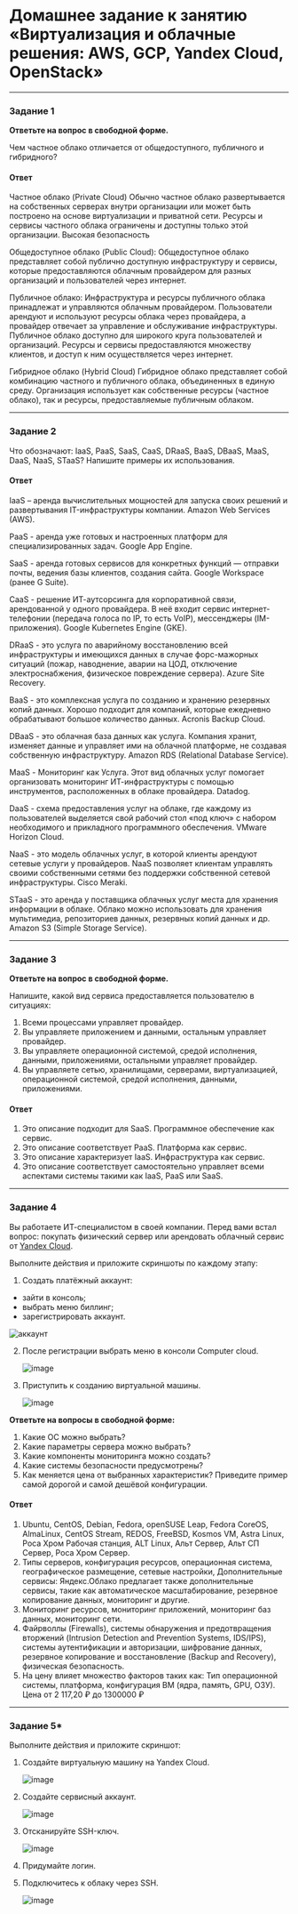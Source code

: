 # Домашнее задание к занятию «Виртуализация и облачные решения: AWS, GCP, Yandex Cloud, OpenStack»

---

### Задание 1
 
**Ответьте на вопрос в свободной форме.**

Чем частное облако отличается от общедоступного, публичного и гибридного?

 #### Ответ
Частное облако (Private Cloud)
Обычно частное облако развертывается на собственных серверах внутри организации или может быть построено на основе виртуализации и приватной сети. Ресурсы и сервисы частного облака ограничены и доступны только этой организации. Высокая безопасность

Общедоступное облако (Public Cloud):
Общедоступное облако представляет собой публично доступную инфраструктуру и сервисы, которые предоставляются облачным провайдером для разных организаций и пользователей через интернет.

Публичное облако: Инфраструктура и ресурсы публичного облака принадлежат и управляются облачным провайдером. Пользователи арендуют и используют ресурсы облака через провайдера, а провайдер отвечает за управление и обслуживание инфраструктуры. Публичное облако доступно для широкого круга пользователей и организаций. Ресурсы и сервисы предоставляются множеству клиентов, и доступ к ним осуществляется через интернет.

Гибридное облако (Hybrid Cloud) Гибридное облако представляет собой комбинацию частного и публичного облака, объединенных в единую среду. Организация использует как собственные ресурсы (частное облако), так и ресурсы, предоставляемые публичным облаком.
 
---

### Задание 2 


Что обозначают: IaaS, PaaS, SaaS, CaaS, DRaaS, BaaS, DBaaS, MaaS, DaaS, NaaS, STaaS? Напишите примеры их использования.

#### Ответ

IaaS – аренда вычислительных мощностей для запуска своих решений и развертывания IT-инфраструктуры компании. Amazon Web Services (AWS).

PaaS - аренда уже готовых и настроенных платформ для специализированных задач. Google App Engine.

SaaS - аренда готовых сервисов для конкретных функций — отправки почты, ведения базы клиентов, создания сайта. Google Workspace (ранее G Suite).

CaaS - решение ИТ-аутсорсинга для корпоративной связи, арендованной у одного провайдера. В неё входит сервис интернет-телефонии (передача голоса по IP, то есть VoIP), мессенджеры (IM-приложения). Google Kubernetes Engine (GKE).

DRaaS -  это услуга по аварийному восстановлению всей инфраструктуры и имеющихся данных в случае форс-мажорных ситуаций (пожар, наводнение, аварии на ЦОД, отключение электроснабжения, физическое повреждение сервера). Azure Site Recovery.

BaaS - это комплексная услуга по созданию и хранению резервных копий данных. Хорошо подходит для компаний, которые ежедневно обрабатывают большое количество данных. Acronis Backup Cloud.

DBaaS - это облачная база данных как услуга. Компания хранит, изменяет данные и управляет ими на облачной платформе, не создавая собственную инфраструктуру. Amazon RDS (Relational Database Service).

MaaS - Мониторинг как Услуга. Этот вид облачных услуг помогает организовать мониторинг ИТ-инфраструктуры с помощью инструментов, расположенных в облаке провайдера. Datadog.

DaaS - схема предоставления услуг на облаке, где каждому из пользователей выделяется свой рабочий стол «под ключ» с набором необходимого и прикладного программного обеспечения. VMware Horizon Cloud.

NaaS - это модель облачных услуг, в которой клиенты арендуют сетевые услуги у провайдеров. NaaS позволяет клиентам управлять своими собственными сетями без поддержки собственной сетевой инфраструктуры. Cisco Meraki.

STaaS - это аренда у поставщика облачных услуг места для хранения информации в облаке. Облако можно использовать для хранения мультимедиа, репозиториев данных, резервных копий данных и др. Amazon S3 (Simple Storage Service).
 
---

### Задание 3 
 
**Ответьте на вопрос в свободной форме.**

Напишите, какой вид сервиса предоставляется пользователю в ситуациях:
 
1. Всеми процессами управляет провайдер.
2. Вы управляете приложением и данными, остальным управляет провайдер. 
3. Вы управляете операционной системой, средой исполнения, данными, приложениями, остальными управляет провайдер.
4. Вы управляете сетью, хранилищами, серверами, виртуализацией, операционной системой, средой исполнения, данными, приложениями.

 #### Ответ

 1. Это описание подходит для SaaS. Программное обеспечение как сервис.
 2. Это описание соответствует PaaS. Платформа как сервис.
 3. Это описание характеризует IaaS. Инфраструктура как сервис.
 4. Это описание соответствует самостоятельно управляет всеми аспектами системы такими как IaaS, PaaS или SaaS.
---
 
### Задание 4 
 
 
Вы работаете ИТ-специалистом в своей компании. Перед вами встал вопрос: покупать физический сервер или арендовать облачный сервис от [Yandex Cloud](https://cloud.yandex.ru).
 
Выполните действия и приложите скриншоты по каждому этапу:

1. Создать платёжный аккаунт:
  - зайти в консоль;
  - выбрать меню биллинг; 
  - зарегистрировать аккаунт.

![аккаунт ](https://github.com/Hr0mi/SVIRT-21/assets/95475785/c422a0fd-4429-41d7-b2f4-d9c6329f2bff)

2. После регистрации выбрать меню в консоли Computer cloud.

   ![image](https://github.com/Hr0mi/SVIRT-21/assets/95475785/fee13bbd-07fe-4f2e-bee7-ee92831c2329)

   
3. Приступить к созданию виртуальной машины.

   ![image](https://github.com/Hr0mi/SVIRT-21/assets/95475785/a2c9fbe5-62d4-4dd3-ba79-98af1543872b)

 
**Ответьте на вопросы в свободной форме:**
 
1. Какие ОС можно выбрать?
2. Какие параметры сервера можно выбрать?
3. Какие компоненты мониторинга можно создать?
4. Какие системы безопасности предусмотрены?
5. Как меняется цена от выбранных характеристик? Приведите пример самой дорогой и самой дешёвой конфигурации. 

#### Ответ
1. Ubuntu, CentOS, Debian, Fedora, openSUSE Leap, Fedora CoreOS, AlmaLinux, CentOS Stream, REDOS, FreeBSD, Kosmos VM, Astra Linux, Роса Хром Рабочая станция, ALT Linux, Альт Сервер, Альт СП Сервер, Роса Хром Сервер.
2. Типы серверов, конфигурация ресурсов, операционная система, географическое размещение, сетевые настройки, Дополнительные сервисы:
Яндекс.Облако предлагает также дополнительные сервисы, такие как автоматическое масштабирование, резервное копирование данных, мониторинг и другие.
3. Мониторинг ресурсов, мониторинг приложений, мониторинг баз данных, мониторинг сети.
4. Файрволлы (Firewalls), системы обнаружения и предотвращения вторжений (Intrusion Detection and Prevention Systems, IDS/IPS), системы аутентификации и авторизации, шифрование данных, резервное копирование и восстановление (Backup and Recovery), физическая безопасность. 
5. На цену влияет множество факторов таких как: Тип операционной системы, платформа, конфигурация ВМ (ядра, память, GPU, ОЗУ). Цена от 2 117,20 ₽ до 1300000 ₽

---


### Задание 5* 

Выполните действия и приложите скриншот:

1. Создайте виртуальную машину на Yandex Cloud.
   
   ![image](https://github.com/Hr0mi/SVIRT-21/assets/95475785/e240dd44-4038-44d2-841e-e1e65c360674)

1. Создайте сервисный аккаунт.
   
   ![image](https://github.com/Hr0mi/SVIRT-21/assets/95475785/fe29f05e-ae17-4dda-bb98-6ceeb795c5b5)

1. Отсканируйте SSH-ключ.
   
   ![image](https://github.com/Hr0mi/SVIRT-21/assets/95475785/6ba76fd6-a2a3-4c78-857e-4ac18dd8511b)

1. Придумайте логин.
1. Подключитесь к облаку через SSH.
   
   ![image](https://github.com/Hr0mi/SVIRT-21/assets/95475785/437f15e1-f1e2-4936-b4eb-e0588cff36e0)
 
 

